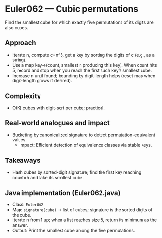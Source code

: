 # Euler062 — Cubic permutations

Find the smallest cube for which exactly five permutations of its digits are also cubes.

## Approach

- Iterate n, compute c=n^3, get a key by sorting the digits of c (e.g., as a string).
- Use a map key→(count, smallest n producing this key). When count hits 5, record and stop when you reach the first such key’s smallest cube.
- Increase n until found; bounding by digit-length helps (reset map when digit-length grows if desired).

## Complexity
- O(K) cubes with digit-sort per cube; practical.

## Real-world analogues and impact
- Bucketing by canonicalized signature to detect permutation-equivalent values.
  - Impact: Efficient detection of equivalence classes via stable keys.

## Takeaways
- Hash cubes by sorted-digit signature; find the first key reaching count=5 and take its smallest cube.


## Java implementation (Euler062.java)

- Class: `Euler062`
- Map: `signature(cube)` → list of cubes; signature is the sorted digits of the cube.
- Iterate n from 1 up; when a list reaches size 5, return its minimum as the answer.
- Output: Print the smallest cube among the five permutations.
